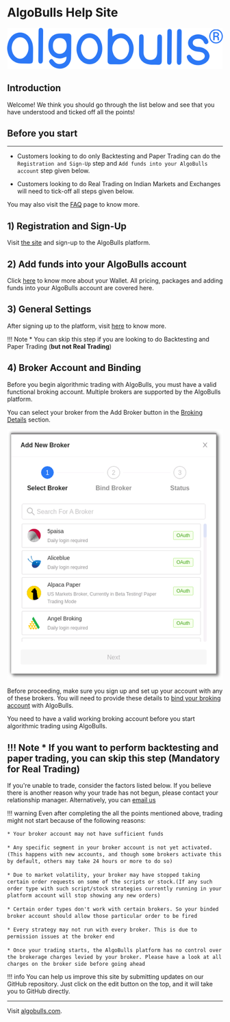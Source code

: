 # AlgoBulls Help Site

![Logo](imgs/logo_large.svg)

## Introduction
Welcome! We think you should go through the list below and see that you have understood and ticked off all the points!

## Before you start
---
* Customers looking to do only Backtesting and Paper Trading can do the `Registration and Sign-Up` step and `Add funds into your AlgoBulls account` step given below.

* Customers looking to do Real Trading on Indian Markets and Exchanges will need to tick-off all steps given below.

You may also visit the [FAQ](member/faq.md) page to know more.

## 1) Registration and Sign-Up
Visit [the site](https://www.algobulls.com/) and sign-up to the AlgoBulls platform.

## 2) Add funds into your AlgoBulls account
Click [here](member/wallet.md) to know more about your Wallet. All pricing, packages and adding funds into your AlgoBulls account are covered here.

## 3) General Settings
After signing up to the platform, visit [here](member/settings.md) to know more.

!!! Note
    * You can skip this step if you are looking to do Backtesting and Paper Trading (**but not Real Trading**)

## 4) Broker Account and Binding

Before you begin algorithmic trading with AlgoBulls, you must have a valid functional broking account. Multiple brokers are supported by the AlgoBulls platform. 

You can select your broker from the Add Broker button in the [Broking Details](https://app.algobulls.com/broking) section.

![Logo](imgs/select_broker.png)

Before proceeding, make sure you sign up and set up your account with any of these brokers. You will need to provide these details to [bind your broking account](member/broking-details.md) with AlgoBulls. 

You need to have a valid working broking account before you start algorithmic trading using AlgoBulls.

!!! Note
    * If you want to perform backtesting and paper trading, you can skip this step (Mandatory for Real Trading)
---
If you're unable to trade, consider the factors listed below. If you believe there is another reason why your trade has not begun, please contact your relationship manager. Alternatively, you can [email us](mailto:support@algobulls.com)

!!! warning
    Even after completing the all the points mentioned above, trading might not start because of the following reasons:
    
    * Your broker account may not have sufficient funds
    
    * Any specific segment in your broker account is not yet activated. (This happens with new accounts, and though some brokers activate this by default, others may take 24 hours or more to do so)
    
    * Due to market volatility, your broker may have stopped taking certain order requests on some of the scripts or stock.(If any such order type with such script/stock strategies currently running in your platform account will stop showing any new orders)
    
    * Certain order types don't work with certain brokers. So your binded broker account should allow those particular order to be fired
    
    * Every strategy may not run with every broker. This is due to permission issues at the broker end
    
    * Once your trading starts, the AlgoBulls platform has no control over the brokerage charges levied by your broker. Please have a look at all charges on the broker side before going ahead

!!! info
    You can help us improve this site by submitting updates on our GitHub repository. 
    Just click on the edit button on the top, and it will take you to GitHub directly.

------------
Visit [algobulls.com](https://algobulls.com/).

